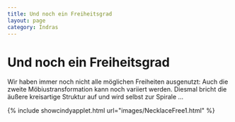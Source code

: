```yaml
---
title: Und noch ein Freiheitsgrad
layout: page
category: Indras
---
```


# Und noch ein Freiheitsgrad

Wir haben immer noch nicht alle möglichen Freiheiten ausgenutzt: Auch die zweite Möbiustransformation kann noch variiert werden. Diesmal bricht die äußere kreisartige Struktur auf und wird selbst zur Spirale ...

{% include showcindyapplet.html url="images/NecklaceFree1.html" %}

